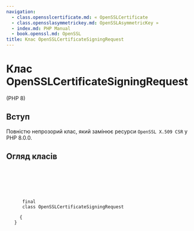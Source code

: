 ```yaml
---
navigation:
  - class.opensslcertificate.md: « OpenSSLCertificate
  - class.opensslasymmetrickey.md: OpenSSLAsymmetricKey »
  - index.md: PHP Manual
  - book.openssl.md: OpenSSL
title: Клас OpenSSLCertificateSigningRequest
---
```

# Клас OpenSSLCertificateSigningRequest

(PHP 8)

## Вступ

Повністю непрозорий клас, який замінює ресурси `OpenSSL X.509 CSR` у PHP 8.0.0.

## Огляд класів

```synopsis

     
    

    
     
      final
      class OpenSSLCertificateSigningRequest
     
     {
   }
```
